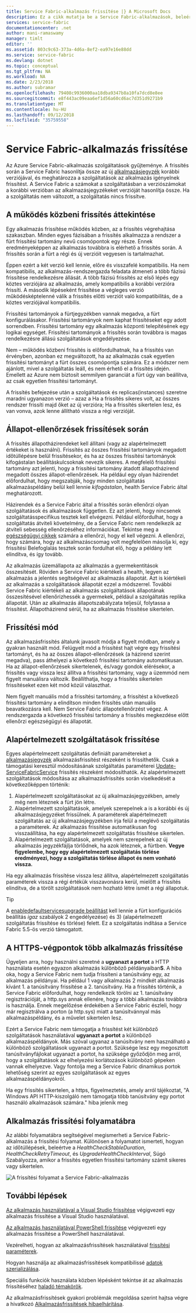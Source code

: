 ```yaml
---
title: Service Fabric-alkalmazás frissítése |} A Microsoft Docs
description: Ez a cikk mutatja be a Service Fabric-alkalmazások, beleértve a lehetőséget választva frissítési módok és teljesítményű állapot-ellenőrzések frissítése.
services: service-fabric
documentationcenter: .net
author: mani-ramaswamy
manager: timlt
editor: ''
ms.assetid: 803c9c63-373a-4d6a-8ef2-ea97e16e88dd
ms.service: service-fabric
ms.devlang: dotnet
ms.topic: conceptual
ms.tgt_pltfrm: NA
ms.workload: NA
ms.date: 2/23/2018
ms.author: subramar
ms.openlocfilehash: 79408c9936000aa18dba9347b8a10fa7dcd8e8ee
ms.sourcegitcommit: e8f443ac09eaa6ef1d56a60cd6ac7d351d9271b9
ms.translationtype: MT
ms.contentlocale: hu-HU
ms.lasthandoff: 09/12/2018
ms.locfileid: "35759558"
---
```

# <a name="service-fabric-application-upgrade"></a>Service Fabric-alkalmazás frissítése
Az Azure Service Fabric-alkalmazás szolgáltatások gyűjteménye. A frissítés során a Service Fabric hasonlítja össze az új [alkalmazásjegyzék](service-fabric-application-and-service-manifests.md) korábbi verziójával, és meghatározza a szolgáltatások az alkalmazás igényelnek frissítést. A Service Fabric a számokat a szolgáltatásban a verziószámokat a korábbi verzióban az alkalmazásjegyzékeket verzióját hasonlítja össze. Ha a szolgáltatás nem változott, a szolgáltatás nincs frissítve.

## <a name="rolling-upgrades-overview"></a>A működés közbeni frissítés áttekintése
Egy alkalmazás frissítése működés közben, az a frissítés végrehajtása szakaszban. Minden egyes fázisában a frissítés alkalmazza a rendszer a fürt frissítési tartomány nevű csomópontok egy része. Ennek eredményeképpen az alkalmazás továbbra is elérhető a frissítés során. A frissítés során a fürt a régi és új verzióit vegyesen is tartalmazhat.

Éppen ezért a két verzió kell lennie, előre és visszafelé kompatibilis. Ha nem kompatibilis, az alkalmazás-rendszergazda feladata átmeneti a több fázisú frissítése rendelkezésre állását. A több fázisú frissítés az első lépés egy köztes verziójára az alkalmazás, amely kompatibilis a korábbi verzióra frissíti. A második lépéseként frissítése a végleges verzió működésképtelenné válik a frissítés előtti verziót való kompatibilitás, de a köztes verziójával kompatibilis.

Frissítési tartományok a fürtjegyzékben vannak megadva, a fürt konfigurálásakor. Frissítési tartományok nem kaphat frissítéseket egy adott sorrendben. Frissítési tartomány egy alkalmazás központi telepítésének egy logikai egységet. Frissítési tartományok a frissítés során továbbra is magas rendelkezésre állású szolgáltatások engedélyezése.

Nem – működés közbeni frissítés is előfordulhatnak, ha a frissítés van érvényben, azonban ez megváltozott, ha az alkalmazás csak egyetlen frissítési tartományt a fürt összes csomópontja számára. Ez a módszer nem ajánlott, mivel a szolgáltatás leáll, és nem érhető el a frissítés idején. Emellett az Azure nem biztosít semmilyen garanciát a fürt úgy van beállítva, az csak egyetlen frissítési tartományt.

A frissítés befejezése után a szolgáltatások és replicas(instances) szeretne maradni ugyanazon verzió – azaz a Ha a frissítés sikeres volt, az összes rendszer frissíti majd őket az új verzióra; Ha a frissítés sikertelen lesz, és van vonva, azok lenne állítható vissza a régi verzióját.

## <a name="health-checks-during-upgrades"></a>Állapot-ellenőrzések frissítések során
A frissítés állapotházirendeket kell állítani (vagy az alapértelmezett értékeket is használni). Frissítés az összes frissítési tartományok megadott időtúllépésre belül frissítésekor, és ha az összes frissítési tartományok kifogástalan beállításkulcsoknak nevezik sikeres.  A megfelelő frissítési tartomány azt jelenti, hogy a frissítési tartomány átadott állapotházirend megadott összes állapot-ellenőrzések. Ha például egy olyan házirendet előfordulhat, hogy megszabják, hogy minden szolgáltatás alkalmazáspéldány belül kell lennie *kifogástalan*, health Service Fabric által meghatározott.

Házirendek és a Service Fabric által a frissítés során ellenőrzi olyan szolgáltatások és alkalmazások független. Ez azt jelenti, hogy nincsenek szolgáltatásspecifikus tesztek kell elvégezni.  Például előfordulhat, hogy a szolgáltatás átviteli követelmény, de a Service Fabric nem rendelkezik az átviteli sebesség ellenőrzéséhez információkat. Tekintse meg a [egészségügyi cikkek](service-fabric-health-introduction.md) számára a ellenőrzi, hogy el kell végezni. A ellenőrzi, hogy számára, hogy az alkalmazáscsomag volt megfelelően másolja ki, egy frissítési Belefoglalás tesztek során fordulhat elő, hogy a példány lett elindítva, és így tovább.

Az alkalmazás üzemállapota az alkalmazás a gyermekentitások összesítését. Röviden a Service Fabric kiértékeli a health, legyen az alkalmazás a jelentés segítségével az alkalmazás állapotát. Azt is kiértékeli az alkalmazás a szolgáltatások állapotát ezzel a módszerrel. További Service Fabric kiértékeli az alkalmazás szolgáltatások állapotának összesítésével ellenőrizhessék a gyermekek, például a szolgáltatás replika állapotát. Után az alkalmazás állapotszabályzata teljesül, folytassa a frissítést. Állapotházirend sérül, ha az alkalmazás frissítése sikertelen.

## <a name="upgrade-modes"></a>Frissítési mód
Az alkalmazásfrissítés általunk javasolt módja a figyelt módban, amely a gyakran használt mód. Felügyelt mód a frissítést hajt végre egy frissítési tartományt, és ha az összes állapot-ellenőrzések (a házirend szerint megadva), pass áthelyezi a következő frissítési tartomány automatikusan.  Ha az állapot-ellenőrzések sikertelenek, és/vagy gondok elérésekor, a frissítés vagy vissza lesz állítva a frissítési tartomány, vagy a üzemmód nem figyelt manuálisra változik. Beállíthatja, hogy a frissítés sikertelen frissítéseket ezen két mód közül választhat. 

Nem figyelt manuális mód a frissítési tartomány, a frissítést a következő frissítési tartomány a elindítson minden frissítés után manuális beavatkozásra kell. Nem Service Fabric állapotellenőrzést végez. A rendszergazda a következő frissítési tartomány a frissítés megkezdése előtt ellenőrzi egészségügyi és állapotát.

## <a name="upgrade-default-services"></a>Alapértelmezett szolgáltatások frissítése
Egyes alapértelmezett szolgáltatás definiált paramétereket a [alkalmazásjegyzék](service-fabric-application-and-service-manifests.md) alkalmazásfrissítést részeként is frissíthetők. Csak a támogatási keresztül módosításának szolgáltatás paraméterei [Update-ServiceFabricService](https://docs.microsoft.com/powershell/module/servicefabric/update-servicefabricservice?view=azureservicefabricps) frissítés részeként módosíthatók. Az alapértelmezett szolgáltatások módosítása az alkalmazásfrissítés során viselkedését a következőképpen történik:

1. Alapértelmezett szolgáltatásokat az új alkalmazásjegyzékben, amely még nem léteznek a fürt jön létre.
2. Alapértelmezett szolgáltatások, amelyek szerepelnek a is a korábbi és új alkalmazásjegyzéket frissülnek. A paraméterek alapértelmezett szolgáltatás az új alkalmazásjegyzékben írja felül a meglévő szolgáltatás a paraméterek. Az alkalmazás frissítése automatikusan fog visszaállítása, ha egy alapértelmezett szolgáltatás frissítése sikertelen.
3. Alapértelmezett szolgáltatások, amelyek nem szerepelnek az új alkalmazás jegyzékfájlja törlődnek, ha azok léteznek, a fürtben. **Vegye figyelembe, hogy egy alapértelmezett szolgáltatás törlése eredményezi, hogy a szolgáltatás törlése állapot és nem vonható vissza.**

Ha egy alkalmazás frissítése vissza lesz állítva, alapértelmezett szolgáltatás paraméterek vissza a régi értékük visszavonásra kerül, mielőtt a frissítés elindítva, de a törölt szolgáltatások nem hozható létre ismét a régi állapotuk.

> [!TIP]
> A [enabledefaultservicesupgrade beállítást](service-fabric-cluster-fabric-settings.md) kell lennie a fürt konfigurációs beállítás *igaz* szabályok 2 engedélyezése) és 3) (alapértelmezett szolgáltatás frissítése és törlése) felett. Ez a szolgáltatás indítása a Service Fabric 5.5-ös verzió támogatott.

## <a name="upgrading-multiple-applications-with-https-endpoints"></a>A HTTPS-végpontok több alkalmazás frissítése
Ügyeljen arra, hogy használni szeretné a **ugyanazt a portot** a HTTP használata esetén egyazon alkalmazás különböző példányaiban**S**. A hiba oka, hogy a Service Fabric nem tudja frissíteni a tanúsítvány egy, az alkalmazás példányai. Ha például 1 vagy alkalmazás 2 mindkét alkalmazás kívánt 1. a tanúsítvány frissítése a 2. tanúsítvány. Ha a frissítés történik, a Service Fabric előfordulhat, hogy rendelkezik törölni az 1. tanúsítvány regisztrációját, a http.sys annak ellenére, hogy a többi alkalmazás továbbra is használja. Ennek megelőzése érdekében a Service Fabric észleli, hogy már regisztrálva a porton (a http.sys) miatt a tanúsítvánnyal más alkalmazáspéldány, és a művelet sikertelen lesz.

Ezért a Service Fabric nem támogatja a frissítést két különböző szolgáltatások használatával **ugyanazt a portot** a különböző alkalmazáspéldányok. Más szóval ugyanaz a tanúsítvány nem használható a különböző szolgáltatások ugyanazt a portot. Szüksége lesz egy megosztott tanúsítványfájlokat ugyanazt a portot, ha szüksége győződjön meg arról, hogy a szolgáltatások az elhelyezési korlátozások különböző gépeken vannak elhelyezve. Vagy fontolja meg a Service Fabric dinamikus portok lehetőség szerint az egyes szolgáltatások az egyes alkalmazáspéldányokról. 

Ha egy frissítés sikertelen, a https, figyelmeztetés, amely arról tájékoztat, "A Windows API HTTP-kiszolgáló nem támogatja több tanúsítvány egy portot használó alkalmazások számára." hiba jelenik meg

## <a name="application-upgrade-flowchart"></a>Alkalmazás frissítési folyamatábra
Az alábbi folyamatábra segítségével megismerheti a Service Fabric-alkalmazás a frissítési folyamat. Különösen a folyamatot ismerteti, hogyan az időtúllépések, beleértve a *HealthCheckStableDuration*, *HealthCheckRetryTimeout*, és *UpgradeHealthCheckInterval*, Súgó Szabályozza, amikor a frissítés egyetlen frissítési tartomány számít sikeres vagy sikertelen.

![A frissítési folyamat a Service Fabric-alkalmazás][image]

## <a name="next-steps"></a>További lépések
[Az alkalmazás használatával a Visual Studio frissítése](service-fabric-application-upgrade-tutorial.md) végigvezeti egy alkalmazás frissítése a Visual Studio használatával.

[Az alkalmazás használatával PowerShell frissítése](service-fabric-application-upgrade-tutorial-powershell.md) végigvezeti egy alkalmazás frissítése a PowerShell használatával.

Vezérelheti, hogyan az alkalmazásfrissítések használatával [frissítési paraméterek](service-fabric-application-upgrade-parameters.md).

Hogyan használja az alkalmazásfrissítések kompatibilissé [adatok szerializálása](service-fabric-application-upgrade-data-serialization.md).

Speciális funkciók használata közben lépésként tekintse át az alkalmazás frissítéséhez [haladó témakörök](service-fabric-application-upgrade-advanced.md).

Az alkalmazásfrissítések gyakori problémák megoldása szerint hajtsa végre a hivatkozó [Alkalmazásfrissítések hibaelhárítása](service-fabric-application-upgrade-troubleshooting.md).

[image]: media/service-fabric-application-upgrade/service-fabric-application-upgrade-flowchart.png
